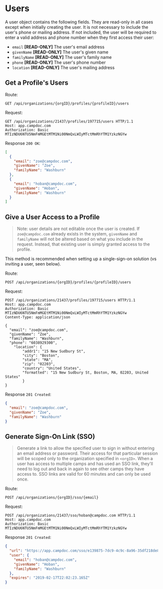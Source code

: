 # Users

A user object contains the following fields.  They are read-only in all cases except when initially creating the user. It is not necessary to include the user's phone or mailing address. If not included, the user will be required to enter a valid address and phone number when they first access their user:

- `email` **[READ-ONLY]** The user's email address
- `givenName` **[READ-ONLY]** The user's given name
- `familyName` **[READ-ONLY]** The user's family name
- `phone` **[READ-ONLY]** The user's phone number
- `location` **[READ-ONLY]** The user's mailing address

## Get a Profile's Users

Route:

```
GET /api/organizations/{orgID}/profiles/{profileID}/users
```

Request:

```
GET /api/organizations/21437/profiles/197715/users HTTP/1.1
Host: app.campdoc.com
Authorization: Basic MTIzNDU6NTU5NmFmMGEtMTM1Ni00NmQxLWIyMTctMmRhYTM1YzkzNGYw
```

Response `200 OK`:

```json
[
  {
    "email": "zoe@campdoc.com",
    "givenName": "Zoe",
    "familyName": "Washburn"
  },
  {
    "email": "hoban@campdoc.com",
    "givenName": "Hoban",
    "familyName": "Washburn"
  }
]
```

## Give a User Access to a Profile

> Note: user details are not editable once the user is created.  If `zoe@campdoc.com` already exists in the system, `givenName` and `familyName` will not be altered based on what you include in the request.  Instead, that existing user is simply granted access to the profile.

This method is recommended when setting up a single-sign-on solution (vs inviting a user, seen below).

Route:

```
POST /api/organizations/{orgID}/profiles/{profileID}/users
```

Request:

```
POST /api/organizations/21437/profiles/197715/users HTTP/1.1
Host: app.campdoc.com
Authorization: Basic MTIzNDU6NTU5NmFmMGEtMTM1Ni00NmQxLWIyMTctMmRhYTM1YzkzNGYw
Content-Type: application/json

{
  "email": "zoe@campdoc.com",
  "givenName": "Zoe",
  "familyName": "Washburn",
  "phone": "6038929300",
    "location": {
        "addr1": "15 New Sudbury St",
        "city": "Boston",
        "state": "MA",
        "zip": "02203",              
        "country": "United States",
        "formatted": "15 New Sudbury St, Boston, MA, 02203, United States"
        }
}
```

Response `201 Created`:

```json
{
  "email": "zoe@campdoc.com",
  "givenName": "Zoe",
  "familyName": "Washburn"
}
```

## Generate Sign-On Link (SSO)

> Generate a link to allow the specified user to sign in without entering an email address or password.  Their access for that particular session will be scoped only to the organization specified in `<orgID>`. When a user has access to multiple camps and has used an SSO link, they'll need to log out and back in again to see other camps they have access to.  SSO links are valid for 60 minutes and can only be used once.

Route:

```
POST /api/organizations/{orgID}/sso/{email}
```

Request:

```
POST /api/organizations/21437/sso/hoban@campdoc.com HTTP/1.1
Host: app.campdoc.com
Authorization: Basic MTIzNDU6NTU5NmFmMGEtMTM1Ni00NmQxLWIyMTctMmRhYTM1YzkzNGYw
```

Response `201 Created`:

```json
{
  "url": "https://app.campdoc.com/sso/e139875-7dc9-4c9c-8a96-35df218de8cb",
  "user": {
    "email": "hoban@campdoc.com",
    "givenName": "Hoban",
    "familyName": "Washburn"
  },
  "expires": "2019-02-17T22:02:23.165Z"
}
```
